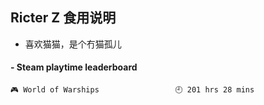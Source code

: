 ## Ricter Z 食用说明
- 喜欢猫猫，是个冇猫孤儿

<!-- steam-box start -->
#### - Steam playtime leaderboard
```text
🎮 World of Warships                 🕘 201 hrs 28 mins
```
<!-- Powered by https://github.com/YouEclipse/steam-box . -->
<!-- steam-box end -->
